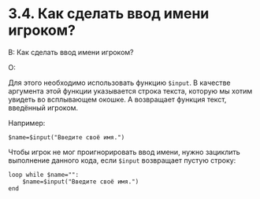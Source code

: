 # 3.4. Как сделать ввод имени игроком?
<!-- [:faq_03_04] -->
В: Как сделать ввод имени игроком?

О:
	
Для этого необходимо использовать функцию `$input`. В качестве аргумента этой функции указывается строка текста, которую мы хотим увидеть во всплывающем окошке. А возвращает функция текст, введённый игроком.

Например:
```qsp
$name=$input("Введите своё имя.")
```
Чтобы игрок не мог проигнорировать ввод имени, нужно зациклить выполнение данного кода, если `$input` возвращает пустую строку:
```qsp
loop while $name="":
	$name=$input("Введите своё имя.")
end
```
